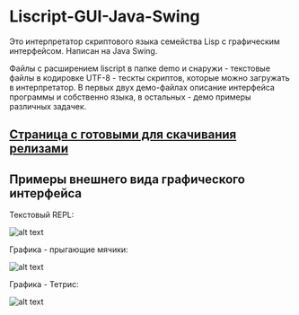 # Liscript-GUI-Java-Swing

Это интерпретатор скриптового языка семейства Lisp с графическим интерфейсом. Написан на Java Swing.

Файлы с расширением liscript в папке demo и снаружи - текстовые файлы в кодировке UTF-8 - тескты скриптов, которые можно загружать в интерпретатор. В первых двух демо-файлах описание интерфейса программы и собственно языка, в остальных - демо примеры различных задачек.

## [Страница с готовыми для скачивания релизами](https://github.com/Ivana-/Liscript-GUI-Java-Swing/releases/ "Releases page")

## Примеры внешнего вида графического интерфейса

Текстовый REPL:
 
![alt text](https://cloud.githubusercontent.com/assets/10473034/24529995/c2a31aba-15b7-11e7-91f0-e1914c970e97.png "Text REPL")

Графика - прыгающие мячики:

![alt text](https://cloud.githubusercontent.com/assets/10473034/24530004/c757e842-15b7-11e7-866d-e490c49da6a8.png "Demo graphics - Bouncing balls")

Графика - Тетрис:

![alt text](https://cloud.githubusercontent.com/assets/10473034/24530008/ca91ecce-15b7-11e7-9652-e0ee462da972.png "Demo graphics - Tetris game")
